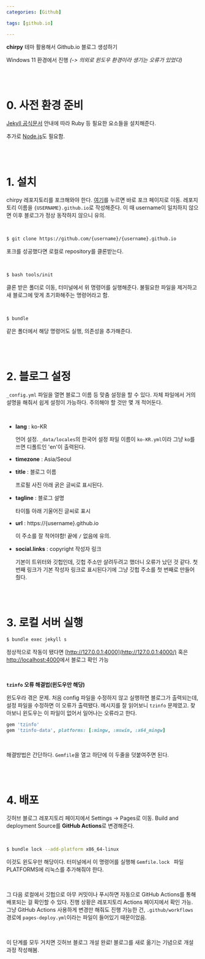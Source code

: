 ```yaml
---
categories: [Github]

tags: [github.io]

---
```


**chirpy** 테마 활용해서 Github.io 블로그 생성하기

Windows 11 환경에서 진행 *(-> 의외로 윈도우 환경이라 생기는 오류가 있었다)*

<br>

<br>

# 0. 사전 환경 준비

[Jekyll 공식문서](https://jekyllrb.com/docs/installation/) 안내에 따라 Ruby 등 필요한 요소들을 설치해준다.

추가로 [Node.js](https://nodejs.org/en)도 필요함.

<br><br>

# 1. 설치

chirpy 레포지토리를 포크해와야 한다. [여기](https://github.com/cotes2020/jekyll-theme-chirpy/fork)를 누르면 바로 포크 페이지로 이동. 레포지토리 이름을 `{USERNAME}.github.io`로 작성해준다. 이 때 username이 일치하지 않으면 이후 블로그가 정상 동작하지 않으니 유의.

<br>

```bash
$ git clone https://github.com/{username}/{username}.github.io
```

포크를 성공했다면 로컬로 repository를 클론받는다. 

<br>

```bash
$ bash tools/init
```

클론 받은 폴더로 이동, 터미널에서 위 명령어를 실행해준다. 불필요한 파일을 제거하고 새 블로그에 맞게 초기화해주는 명령어라고 함.

<br>

```bash
$ bundle
```

같은 폴더에서 해당 명령어도 실행, 의존성을 추가해준다.

<br>

<br>

# 2. 블로그 설정

`_config.yml` 파일을 열면 블로그 이름 등 맞춤 설정을 할 수 있다. 자체 파일에서 거의 설명을 해줘서 쉽게 설정이 가능하다. 주의해야 할 것만 몇 개 적어둔다.

<br>

- **lang** : ko-KR
  
  언어 설정. `_data/locales`의 한국어 설정 파일 이름이 `ko-KR.yml`이라 그냥 `ko`를 쓰면 디폴트인 'en'이 출력된다.

- **timezone** : Asia/Seoul

- **title** : 블로그 이름 
  
  프로필 사진 아래 굵은 글씨로 표시된다.

- **tagline** : 블로그 설명
  
  타이틀 아래 기울어진 글씨로 표시

- **url** : https://{username}.github.io
  
  이 주소를 잘 적어야함! 끝에 `/` 없음에 유의.

- **social.links** : copyright 작성자 링크
  
  기본이 트위터와 깃헙인데, 깃헙 주소만 살려두려고 했더니 오류가 났던 것 같다. 첫 번째 링크가 기본 작성자 링크로 표시된다기에 그냥 깃헙 주소를 첫 번째로 만들어줬다.

<br>

<br>

# 3. 로컬 서버 실행

```bash
$ bundle exec jekyll s
```

정상적으로 작동이 됐다면 [http://127.0.0.1:4000](http://127.0.0.1:4000/) 혹은 [http://localhost:4000](http://localhost:4000)에서 블로그 확인 가능

<br>

**`tzinfo` 오류 해결법(윈도우만 해당)**

윈도우라 겪은 문제. 처음 config 파일을 수정하지 않고 실행하면 블로그가 출력되는데, 설정 파일을 수정하면 이 오류가 출력됐다. 메시지를 잘 읽어보니 `tzinfo` 문제였고. 찾아보니 윈도우는 이 파일이 없어서 일어나는 오류라고 한다.  

```ruby
gem 'tzinfo'
gem 'tzinfo-data', platforms: [:mingw, :mswin, :x64_mingw]
```

<br>

해결방법은 간단하다. `Gemfile`을 열고 하단에 이 두줄을 덧붙여주면 된다.

<br>

<br>

# 4. 배포

깃허브 블로그 레포지토리 페이지에서 Settings -> Pages로 이동. Build and deployment Source를 **GitHub Actions**로 변경해준다.

<br>

```bash
$ bundle lock --add-platform x86_64-linux
```

이것도 윈도우만 해당이다. 터미널에서 이 명령어를 실행해 `Gemfile.lock ` 파일 PLATFORMS에 리눅스를 추가해줘야 한다.

<br>

그 다음 로컬에서 깃헙으로 아무 커밋이나 푸시하면 자동으로 GitHub Actions를 통해 배포되는 걸 확인할 수 있다. 진행 상황은 레포지토리 Actions 페이지에서 확인 가능. 그냥 GitHub Actions 사용하게 변경만 해줘도 진행 가능한 건, `.github/workflows` 경로에 `pages-deploy.yml`이라는 파일이 들어있기 때문이었음.

<br>

이 단계를 모두 거치면 깃허브 블로그 개설 완료! 블로그를 새로 옮기는 기념으로 개설 과정 작성해봄.
